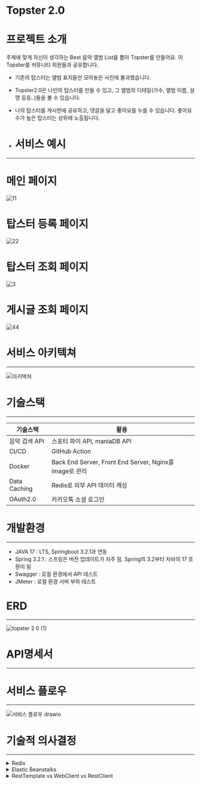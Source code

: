 # Topster 2.0

# 프로젝트 소개

주제에 맞게 자신이 생각하는 Best 음악 앨범 List를 뽑아 Topster를 만들어요. 이 Topster를 커뮤니티 회원들과 공유합니다.

- 기존의 탑스터는 앨범 표지들만 모아놓은 사진에 불과했습니다.
- Topster2.0은 나만의 탑스터를 만들 수 있고, 그 앨범의 디테일(가수, 앨범 이름, 설명 등등..)들을 볼 수 있습니다.
- 나의 탑스터를 게시판에 공유하고, 댓글을 달고 좋아요를 누를 수 있습니다. 좋아요 수가 높은 탑스터는 상위에 노출됩니다.

- # 서비스 예시
---

# 메인 페이지
![11](https://github.com/GyungKu/topster2.0/assets/148296128/c73e1e5b-97d7-4c5d-8478-4fb2494bdbae)

# 탑스터 등록 페이지
![22](https://github.com/GyungKu/topster2.0/assets/148296128/a73bafcc-8dad-4fd9-b7e6-51fdd76c322d)


# 탑스터 조회 페이지
![3](https://github.com/GyungKu/topster2.0/assets/148296128/6314dc5c-085e-42ae-bd61-402f1237af6f)

# 게시글 조회 페이지
![44](https://github.com/GyungKu/topster2.0/assets/148296128/6bd02e7f-d013-46bf-92e8-b65fcb410f8a)


# 서비스 아키텍쳐

---
![아키텍처](https://github.com/GyungKu/topster2.0/assets/148296128/055ae083-d157-47a2-8a55-b6e40a4f61e0)



# 기술스택

---

| 기술스택 | 활용 |
| --- | --- |
| 음악 검색 API | 스포티 파이 API, maniaDB API |
| CI/CD | GitHub Action |
| Docker | Back End Server, Front End Server, Nginx를 image로 관리 |
| Data Caching | Redis로 외부 API 데이터 캐싱 |
| OAuth2.0 | 카카오톡 소셜 로그인 |

# 개발환경

---

- JAVA 17 : LTS, Springboot 3.2.1과 연동
- Spring 3.2.1 : 스프링은 버전 업데이트가 자주 됨. Spring의 3.2부터 자바의 17 호환이 됨
- Swagger : 로컬 환경에서 API 테스트
- JMeter : 로컬 환경 서버 부하 테스트

# ERD

---
![topster 2 0 (1)](https://github.com/GyungKu/topster2.0/assets/148296128/7510869f-7756-4e50-822e-eddfa1487f86)

# API명세서

---

# 서비스 플로우

---
![서비스 플로우 drawio](https://github.com/GyungKu/topster2.0/assets/148296128/7e357fe2-3819-4ec1-8158-0fc16718b00f)


# 기술적 의사결정

---

<details>
<summary>Redis</summary>
<div markdown="1">
  <details>
  <summary>음악 검색 API Data Caching</summary>
  <div markdown="1">
  ### **향상된 응답 속도**

  - **Data Caching 전**
    ![캐싱 전 (1)](https://github.com/GyungKu/topster2.0/assets/148296128/295b7e57-8c2d-461e-b2fd-bd0f93371293)
  데이터 불러오는데 걸린 시간 1405ms

  - **Data Caching 후**
  - ![캐싱 후 (1)](https://github.com/GyungKu/topster2.0/assets/148296128/c71f9c2b-0bd8-4c9f-af6b-cbbeee85afe7)
  데이터를 불러오는데 걸린 시간 18ms

  외부 API 요청 시 요금이 부과되는 API가 있습니다.

  Data Caching을 통해 외부 API 요청 횟수를 줄일 수 있습니다.

</div>
</details>
  <details>
  <summary>Refresh Token</summary>
<div markdown="1">
# 보안 강화

토큰 기반 인증 방식의 약점인 토큰이 탈취 당했을 때를 대비하기 위해 Refresh Token 채택했습니다.

서버는 토큰이 탈취 당했을 때 만료기한이 만료 되기 전까지 통제권이 없습니다.

이를 보안하기 위해 Access Token과, Refresh Token을 도입했습니다.

- **In Memory DB인 특성상 읽고 쓰기가 빈번한 데이터를 다루기에 좋음**
    1. Access Token의 만료기한을 한시간으로 줄였습니다. 
    2. 잦은 로그인은 사용자 경험에 좋지 않아 리프래쉬 토큰의 만료 기한을 일주일로 주어 일주일에 한번만 로그인 해도 인증처리가 되도 했습니다.
    3. 데이터 수정이 일어나지 않기 때문에 NoSql인 Redis에 적합합니다.
- **TTL을 레디스에서 설정할 수 있음**
    1. Refresh Token은 만료기한이 7일.
    2. Refresh Token이 만료될 때 따로 삭제 로직을 작성할 필요 없습니다.
- **Key-Value로 이루어진 Redis**
    1. Key값으로 Refresh Token을, Value로 유저의 Id를 넣는 방식으로 구현했습니다.
  </div>
</details>
</div>
</details>

<details>
<summary>Elastic Beanstalks</summary>
<div markdown="1">
 1. **쉬운 배포 및 관리**: 저희는 Docker compose를 이용하여 Nginx, Spring Boot, Vue.js의 멀티 컨테이너 환경을 구성하고 있었고 배포 과정에서 ECS와 EB 중에서 EB를 선택했습니다. 그 이유는 ECS를 통해 배포를 하기 위해서는 Docker와 AWS의 지식이 더 많이 필요했습니다. 반면 EB는 Docker 컨테이너를 지원하며, 여러 컨테이너로 구성된 환경을 손쉽게 배포 및 관리할 수 있었고, 저희는 시간적 여유가 많지 않아서 더 간단한 EB를 선택했습니다.
  
    2. **확장성 고려의 편리성**: 현재는 EC2 인스턴스를 한 개만 띄우기에 장점이 아닐 수도 있지만, 애플리케이션의 트래픽이 증가하거나 서비스가 확장될 가능성을 고려한다면 EB를 사용하는 것이 장점이 될 수 있습니다. EB는 필요에 따라 자동으로 리소스를 추가하거나 제거하는 오토 스케일링 기능을 제공하므로, 서비스의 성장에 따른 인프라 관리 부담을 줄일 수 있습니다. 또한, 로드 밸런서를 통해 여러 EC2 인스턴스간의 트래픽을 자동으로 분산시킴으로써, 서비스의 가용성을 높이는 역할도 합니다.
    
    3. **환경 설정의 간편성**: EB는 각 환경의 설정을 쉽게 관리하고, 변경할 수 있습니다.
</div>
</details>

<details>
<summary>RestTemplate vs WebClient vs RestClient</summary>
<div markdown="1">

</div>
</details>
    
